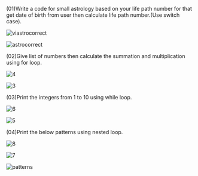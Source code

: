 (01)Write a code for small astrology based on your life path number for that 
get date of birth from user then calculate life path number.(Use switch case).

![viastrocorrect](https://github.com/user-attachments/assets/e53474a0-05b6-4503-b98d-e2fdf0e17852)

![astrocorrect](https://github.com/user-attachments/assets/f3afb92a-2b48-4d31-8f88-383ae67743cd)

(02)Give list of numbers then calculate the summation and multiplication using for loop.

![4](https://github.com/user-attachments/assets/54af183a-a9b2-4ee5-9d19-570d68a537f2)

![3](https://github.com/user-attachments/assets/fa53ed9c-545b-4923-9d57-c8379a452de2)

(03)Print the integers from 1 to 10 using while loop.

![6](https://github.com/user-attachments/assets/23cb2b79-da5d-47dc-96e0-be40b72a0bd5)

![5](https://github.com/user-attachments/assets/9f685768-c2c5-4fd6-9ace-16fc4af041a7)

(04)Print the below patterns using nested loop.

![8](https://github.com/user-attachments/assets/d6829452-401f-4063-927f-95270162e360)

![7](https://github.com/user-attachments/assets/cccb23b8-a58d-4dac-b833-a0b0f772e349)

![patterns](https://github.com/user-attachments/assets/af1ab8a5-bd94-48ca-a694-5f1d01fe8f83)










